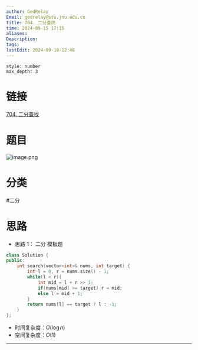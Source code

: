 ```yaml
---
author: GedRelay
Email: gedrelay@stu.jnu.edu.cn
title: 704. 二分查找
time: 2024-09-15 17:15
aliases: 
Description: 
tags: 
lastEdit: 2024-09-18-12:48
---
```


```toc
style: number
max_depth: 3
```

# 链接
[704. 二分查找](https://leetcode.cn/problems/binary-search/) 

# 题目
![image.png](https://ged-pic-bed.oss-cn-guangzhou.aliyuncs.com/img/202409151715137.png)


# 分类
#二分 

# 思路
- 思路 1：
二分
模板题

```cpp
class Solution {
public:
    int search(vector<int>& nums, int target) {
        int l = 0, r = nums.size() - 1;
        while(l < r){
            int mid = l + r >> 1;
            if(nums[mid] >= target) r = mid;
            else l = mid + 1;
        }
        return nums[l] == target ? l : -1;
    }
};
```


- 时间复杂度：${O\left( \log n \right)  }$ 
- 空间复杂度：${O\left( 1 \right)  }$ 


---

